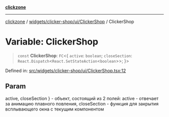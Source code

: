 [**clickzone**](../../../../../README.md)

***

[clickzone](../../../../../README.md) / [widgets/clicker-shop/ui/ClickerShop](../README.md) / ClickerShop

# Variable: ClickerShop

> `const` **ClickerShop**: `FC`\<\{ `active`: `boolean`; `closeSection`: `React.Dispatch`\<`React.SetStateAction`\<`boolean`\>\>; \}\>

Defined in: [src/widgets/clicker-shop/ui/ClickerShop.tsx:12](https://github.com/MaximBri/ClickZone/blob/20f3f0d061a7c50a96ed5bba64acbc325a456072/client/src/widgets/clicker-shop/ui/ClickerShop.tsx#L12)

## Param

active, closeSection } - объект, состоящий из 2 полей: active - отвечает за анимацию плавного повления, closeSection - функция для закрытия всплывающего окна с текущим компонентом
